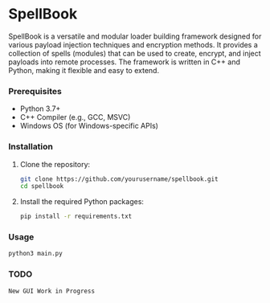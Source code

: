# SpellBook

SpellBook is a versatile and modular loader building framework designed for various payload injection techniques and encryption methods. It provides a collection of spells (modules) that can be used to create, encrypt, and inject payloads into remote processes. The framework is written in C++ and Python, making it flexible and easy to extend.

### Prerequisites

- Python 3.7+
- C++ Compiler (e.g., GCC, MSVC)
- Windows OS (for Windows-specific APIs)

### Installation

1. Clone the repository:
    ```sh
    git clone https://github.com/yourusername/spellbook.git
    cd spellbook
    ```

2. Install the required Python packages:
    ```sh
    pip install -r requirements.txt
    ```
### Usage

```sh 
python3 main.py
```

### TODO

    New GUI Work in Progress
